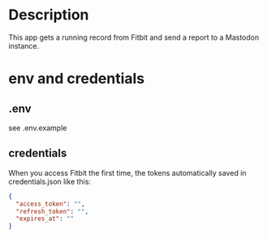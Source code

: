 # Description

This app gets a running record from Fitbit and send a report to a Mastodon instance.

# env and credentials

## .env

see .env.example

## credentials

When you access Fitbit the first time, the tokens automatically saved in credentials.json like this:

```json
{
  "access_token": "",
  "refresh_token": "",
  "expires_at": ""
}
```


